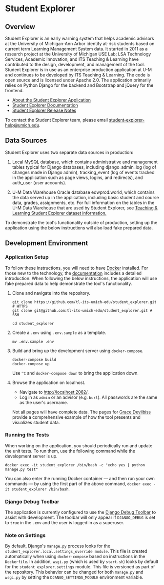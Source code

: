 # Student Explorer

## Overview

Student Explorer is an early warning system that helps academic advisors at the University of Michigan-Ann Arbor identify at-risk students based on current term Learning Management System data. It started in 2011 as a research project at the University of Michigan USE Lab; LSA Technology Services, Academic Innovation, and ITS Teaching & Learning have contributed to the design, development, and management of the tool. Student Explorer is in use as an enterprise production application at U-M and continues to be developed by ITS Teaching & Learning. The code is open source and is licensed under Apache 2.0. The application primarily relies on Python Django for the backend and Bootstrap and jQuery for the frontend.

- [About the Student Explorer Application](https://studentexplorer.ai.umich.edu/about)
- [Student Explorer Documentation](https://documentation.its.umich.edu/student-explorer-general)
- [Student Explorer Release Notes](https://github.com/tl-its-umich-edu/student_explorer/releases)

To contact the Student Explorer team, please email student-explorer-help@umich.edu.

## Data Sources

Student Explorer uses two separate data sources in production:

1. Local MySQL database, which contains administrative and management tables typical for Django databases, including django_admin_log (log of changes made in Django admin), tracking_event (log of events tracked in the application such as page views, logins, and redirects), and auth_user (user accounts).

2. U-M Data Warehouse Oracle database edwprod.world, which contains the data served up in the application, including basic student and course data, grades, assignments, etc. For full information on the tables in the U-M Data Warehouse that are used by Student Explorer, see [Teaching & Learning Student Explorer dataset information.](https://its.umich.edu/enterprise/administrative-systems/data-warehouse/data-areas/teaching-learning#student-explorer)

To demonstrate the tool's functionality outside of production, setting up the application using the below instructions will also load fake prepared data.

## Development Environment

### Application Setup

To follow these instructions, you will need to have [Docker](https://www.docker.com/) installed. For those new to the
technology, the [documentation](https://docs.docker.com/) includes a detailed introduction. When following the below
instructions, the application will use fake prepared data to help demonstrate the tool's functionality.

1. Clone and navigate into the repository.

    ```
    git clone https://github.com/tl-its-umich-edu/student_explorer.git # HTTPS
    git clone git@github.com:tl-its-umich-edu/student_explorer.git # SSH
    
    cd student_explorer
    ```

2. Create a `.env` using `.env.sample` as a template.

    ```
    mv .env.sample .env
    ```

3. Build and bring up the development server using `docker-compose`.

    ```
    docker-compose build
    docker-compose up
    ```
    
    Use `^C` and `docker-compose down` to bring the application down.

4. Browse the application on localhost.

    - Navigate to [http://localhost:2082/](http://localhost:2082/).
    - Log in as `admin` or an advisor (e.g. `burl`). All passwords are the same as the user's username.
    
    Not all pages will have complete data. The pages for 
    [Grace Devilbiss](http://localhost:2082/students/grace/) provide a comprehensive example of how the tool
    presents and visualizes student data.
    
### Running the Tests
    
When working on the application, you should periodically run and update the unit tests. To run them, use
the following command while the development server is up.

```
docker exec -it student_explorer /bin/bash -c "echo yes | python manage.py test"
```

You can also enter the running Docker container &mdash; and then run your own commands &mdash; by using the first part 
of the above command, `docker exec -it student_explorer /bin/bash`.

### Django Debug Toolbar

The application is currently configured to use the
[Django Debug Toolbar](https://django-debug-toolbar.readthedocs.io/en/latest/) to assist with development. The toolbar
will only appear if `DJANGO_DEBUG` is set to `true` in the `.env` and the user is logged in as a superuser.

### Note on Settings

By default, Django's `manage.py` process looks for the `student_explorer.local.settings_override module`. This file is 
created automatically when using `docker-compose` based on instructions in the `Dockerfile`. In addition, `wsgi.py` 
(which is used by `start.sh`) looks by default for the `student_explorer.settings` module. This file is versioned as 
part of the repository. This behavior can be changed for both `manage.py` and `wsgi.py` by setting the 
`DJANGO_SETTINGS_MODULE` environment variable.
